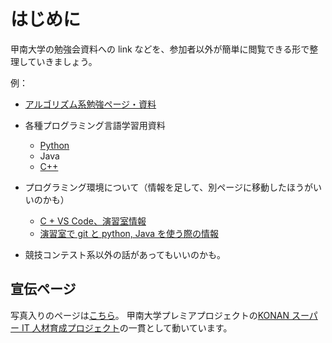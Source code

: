 # はじめに

甲南大学の勉強会資料への link などを、参加者以外が簡単に閲覧できる形で整理していきましょう。

例：
* [アルゴリズム系勉強ページ・資料](algo.md)
* 各種プログラミング言語学習用資料
  * [Python](python.md)
  * Java
  * [C++](cpp.md)
* プログラミング環境について（情報を足して、別ページに移動したほうがいいのかも）
  * [C + VS Code、演習室情報](https://www.nc.ii.konan-u.ac.jp/projects/debugEnv/)
  * [演習室で git と python, Java を使う際の情報](https://www.nc.ii.konan-u.ac.jp/projects/cloudSysPractice/intro/)

* 競技コンテスト系以外の話があってもいいのかも。

## 宣伝ページ

写真入りのページは[こちら](https://www.konan-u.ac.jp/hp/seki/premier/icpc/)。
甲南大学プレミアプロジェクトの[KONAN スーパー IT 人材育成プロジェクト](https://www.konan-u.ac.jp/hp/seki/premier/)の一貫として動いています。

